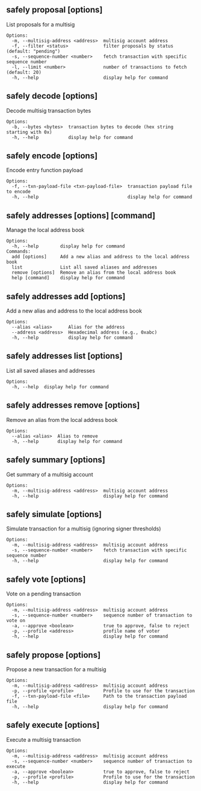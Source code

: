 ## safely proposal [options]

List proposals for a multisig

```
Options:
  -m, --multisig-address <address>  multisig account address
  -f, --filter <status>             filter proposals by status (default: "pending")
  -s, --sequence-number <number>    fetch transaction with specific sequence number
  -l, --limit <number>              number of transactions to fetch (default: 20)
  -h, --help                        display help for command
```
## safely decode [options]

Decode multisig transaction bytes

```
Options:
  -b, --bytes <bytes>  transaction bytes to decode (hex string starting with 0x)
  -h, --help           display help for command
```
## safely encode [options]

Encode entry function payload

```
Options:
  -f, --txn-payload-file <txn-payload-file>  transaction payload file to encode
  -h, --help                                 display help for command
```
## safely addresses [options] [command]

Manage the local address book

```
Options:
  -h, --help        display help for command
Commands:
  add [options]     Add a new alias and address to the local address book
  list              List all saved aliases and addresses
  remove [options]  Remove an alias from the local address book
  help [command]    display help for command
```
## safely addresses add [options]

Add a new alias and address to the local address book

```
Options:
  --alias <alias>      Alias for the address
  --address <address>  Hexadecimal address (e.g., 0xabc)
  -h, --help           display help for command
```
## safely addresses list [options]

List all saved aliases and addresses

```
Options:
  -h, --help  display help for command
```
## safely addresses remove [options]

Remove an alias from the local address book

```
Options:
  --alias <alias>  Alias to remove
  -h, --help       display help for command
```
## safely summary [options]

Get summary of a multisig account

```
Options:
  -m, --multisig-address <address>  multisig account address
  -h, --help                        display help for command
```
## safely simulate [options]

Simulate transaction for a multisig (ignoring signer thresholds)

```
Options:
  -m, --multisig-address <address>  multisig account address
  -s, --sequence-number <number>    fetch transaction with specific sequence number
  -h, --help                        display help for command
```
## safely vote [options]

Vote on a pending transaction

```
Options:
  -m, --multisig-address <address>  multisig account address
  -s, --sequence-number <number>    sequence number of transaction to vote on
  -a, --approve <boolean>           true to approve, false to reject
  -p, --profile <address>           profile name of voter
  -h, --help                        display help for command
```
## safely propose [options]

Propose a new transaction for a multisig

```
Options:
  -m, --multisig-address <address>  multisig account address
  -p, --profile <profile>           Profile to use for the transaction
  -f, --txn-payload-file <file>     Path to the transaction payload file
  -h, --help                        display help for command
```
## safely execute [options]

Execute a multisig transaction

```
Options:
  -m, --multisig-address <address>  multisig account address
  -s, --sequence-number <number>    sequence number of transaction to execute
  -a, --approve <boolean>           true to approve, false to reject
  -p, --profile <profile>           Profile to use for the transaction
  -h, --help                        display help for command
```